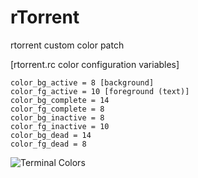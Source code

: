 rTorrent
========

rtorrent custom color patch

[rtorrent.rc color configuration variables]

```
color_bg_active = 8 [background]
color_fg_active = 10 [foreground (text)]
color_bg_complete = 14
color_fg_complete = 8
color_bg_inactive = 8
color_fg_inactive = 10
color_bg_dead = 14
color_fg_dead = 8
```

![Terminal Colors](http://mirrors.chlorm.net/src/rtorrent/colors.png "Terminal Colors")
